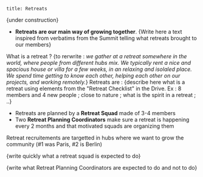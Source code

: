 ```
title: Retreats
```

{under construction}

- **Retreats are our main way of growing together**. {Write here a text inspired from verbatims from the Summit telling what retreats brought to our members}

What is a retreat ?
{to rerwrite : *we gather at a retreat somewhere in the world, where people from different hubs mix. We typically rent a nice and spacious house or villa for a few weeks, in an relaxing and isolaled place. We spend time getting to know each other, helping each other on our projects, and working remotely.*}
Retreats are : {describe here what is a retreat using elements from the "Retreat Checklist" in the Drive. Ex : 8 members and 4 new people ; close to nature ; what is the spirit in a retreat ; ..}

- Retreats are planned by a **Retreat Squad** made of 3-4 members
- Two **Retreat Planning Coordinators** make sure a retreat is happening every 2 months and that motivated squads are organizing them

Retreat recruitements are targetted in hubs where we want to grow the community (#1 was Paris, #2 is Berlin)

{write quickly what a retreat squad is expected to do}

{write what Retreat Planning Coordinators are expected to do and not to do}
